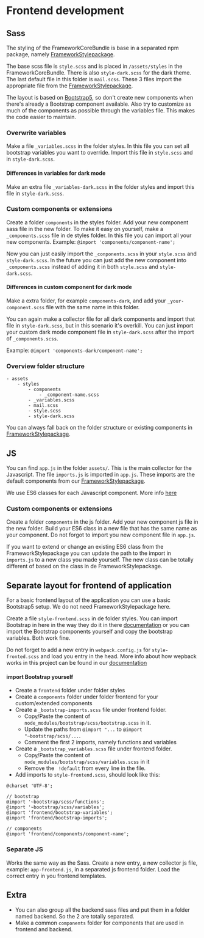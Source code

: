 # Frontend development

## Sass

The styling of the FrameworkCoreBundle is base in a separated npm package, namely [FrameworkStylepackage](https://github.com/sumocoders/frameworkStylePackage).

The base scss file is `style.scss` and is placed in `/assets/styles` in the FrameworkCoreBundle.
There is also `style-dark.scss` for the dark theme. The last default file in this folder is `mail.scss`.
These 3 files import the appropriate file from the [FrameworkStylepackage](https://github.com/sumocoders/frameworkStylePackage).

The layout is based on [Bootstrap5](https://getbootstrap.com/docs/5.1/getting-started/introduction/), so don't create new components when there's
already a Bootstrap component available. Also try to customize as much of the
components as possible through the variables file. This makes the code easier to maintain.

### Overwrite variables
Make a file `_variables.scss` in the folder styles. In this file you can set all bootstrap variables you want to override.
Import this file in `style.scss` and in `style-dark.scss`.

#### Differences in variables for dark mode
Make an extra file `_variables-dark.scss` in the folder styles and import this file in `style-dark.scss`.

### Custom components or extensions
Create a folder `components` in the styles folder. Add your new component sass file in the new folder.
To make it easy on yourself, make a `_components.scss` file in de styles folder. In this file you can import all your new components.
Example: `@import 'components/component-name';`

Now you can just easily import the `_conponents.scss` in your `style.scss` and `style-dark.scss`.
In the future you can just add the new component into `_components.scss` instead of adding it in both `style.scss` and `style-dark.scss`.

#### Differences in custom component for dark mode
Make a extra folder, for example `components-dark`, and add your `_your-component.scss` file with the same name in this folder.

You can again make a collector file for all dark components and import that file in `style-dark.scss`, 
but in this scenario it's overkill.
You can just import your custom dark mode component file in `style-dark.scss` after the import of `_components.scss`.

Example: `@import 'components-dark/component-name';`


### Overview folder structure
```$xslt
- assets
    - styles
        - components
            - _component-name.scss
        - _variables.scss
        - mail.scss
        - style.scss
        - style-dark.scss
```

You can always fall back on the folder structure or existing components in [FrameworkStylepackage](https://github.com/sumocoders/FrameworkStylePackage/tree/master/src/sass).

## JS

You can find `app.js` in the folder `assets/`. This is the main collector for the Javascript.
The file `imports.js` is imported in `app.js`.
These imports are the default components from our [FrameworkStylepackage](https://github.com/sumocoders/frameworkStylePackage).

We use ES6 classes for each Javascript component. More info [here](https://developer.mozilla.org/en-US/docs/Web/JavaScript/Reference/Classes)

### Custom components or extensions
Create a folder `components` in the js folder. Add your new component js file in the new folder.
Build your ES6 class in a new file that has the same name as your component. Do not forgot to import you new component file in `app.js`.

If you want to extend or change an existing ES6 class from the FrameworkStylepackage you can update the path to the import in `imports.js`
to a new class you made yourself. The new class can be totally different of based on the class in de FrameworkStylepackage.


## Separate layout for frontend of application

For a basic frontend layout of the application you can use a basic Bootstrap5 setup. 
We do not need FrameworkStylepackage here.

Create a file `style-frontend.scss` in de folder styles.
You can import Bootstrap in here in the way they do it in there [documentation](https://getbootstrap.com/docs/5.1/getting-started/webpack/#importing-styles)
or you can import the Bootstrap components yourself and copy the bootstrap variables.
Both work fine.

Do not forget to add a new entry in `webpack.config.js` for `style-fronted.scss` and load you entry in the head.
More info about how wepback works in this project can be found in our [documentation](https://github.com/sumocoders/FrameworkCoreBundle/blob/master/docs/frontend/webpack.md)

#### import Bootstrap yourself

- Create a `frontend` folder under folder styles
- Create a `components` folder under folder frontend for your custom/extended components
- Create a `_bootstrap-imports.scss` file under frontend folder.
    - Copy/Paste the content of `node_modules/bootstrap/scss/bootstrap.scss` in it. 
    - Update the paths from `@import "...` to `@import "~bootstrap/scss/...`.
    - Comment the first 2 imports, namely functions and variables
- Create a `_bootstrap_variables.scss` file under frontend folder.
    - Copy/Paste the content of `node_modules/bootstrap/scss/variables.scss` in it
    - Remove the ` !default` from every line in the file.
- Add imports to `style-frontend.scss`, should look like this:
```$xslt
@charset 'UTF-8';

// bootstrap
@import '~bootstrap/scss/functions';
@import '~bootstrap/scss/variables';
@import 'frontend/bootstrap-variables';
@import 'frontend/bootstrap-imports';

// components
@import 'frontend/components/component-name';
```

### Separate JS

Works the same way as the Sass. Create a new entry, a new collector js file, example: `app-frontend.js`, in a separated js frontend folder.
Load the correct entry in you frontend templates.

## Extra

- You can also group all the backend sass files and put them in a folder named backend. So the 2 are totally separated.
- Make a common `components` folder for components that are used in frontend and backend.
